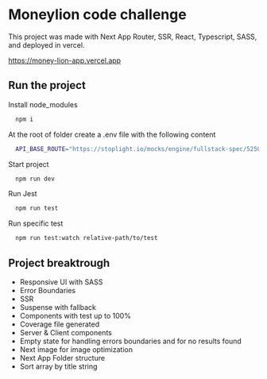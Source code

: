# Moneylion code challenge

This project was made with Next App Router, SSR, React, Typescript, SASS, and deployed in vercel.

https://money-lion-app.vercel.app

## Run the project

Install node_modules

```bash
  npm i
```

At the root of folder create a .env file with the following content

```bash
  API_BASE_ROUTE="https://stoplight.io/mocks/engine/fullstack-spec/52502230/content"
```

Start project

```bash
  npm run dev
```

Run Jest

```bash
  npm run test
```

Run specific test

```bash
  npm run test:watch relative-path/to/test
```

## Project breaktrough

- Responsive UI with SASS
- Error Boundaries
- SSR
- Suspense with fallback
- Components with test up to 100%
- Coverage file generated
- Server & Client components
- Empty state for handling errors boundaries and for no results found
- Next image for image optimization
- Next App Folder structure
- Sort array by title string
